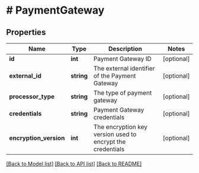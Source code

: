 # # PaymentGateway

## Properties

Name | Type | Description | Notes
------------ | ------------- | ------------- | -------------
**id** | **int** | Payment Gateway ID | [optional]
**external_id** | **string** | The external identifier of the Payment Gateway | [optional]
**processor_type** | **string** | The type of payment gateway | [optional]
**credentials** | **string** | Payment Gateway credentials | [optional]
**encryption_version** | **int** | The encryption key version used to encrypt the credentials | [optional]

[[Back to Model list]](../../README.md#models) [[Back to API list]](../../README.md#endpoints) [[Back to README]](../../README.md)

